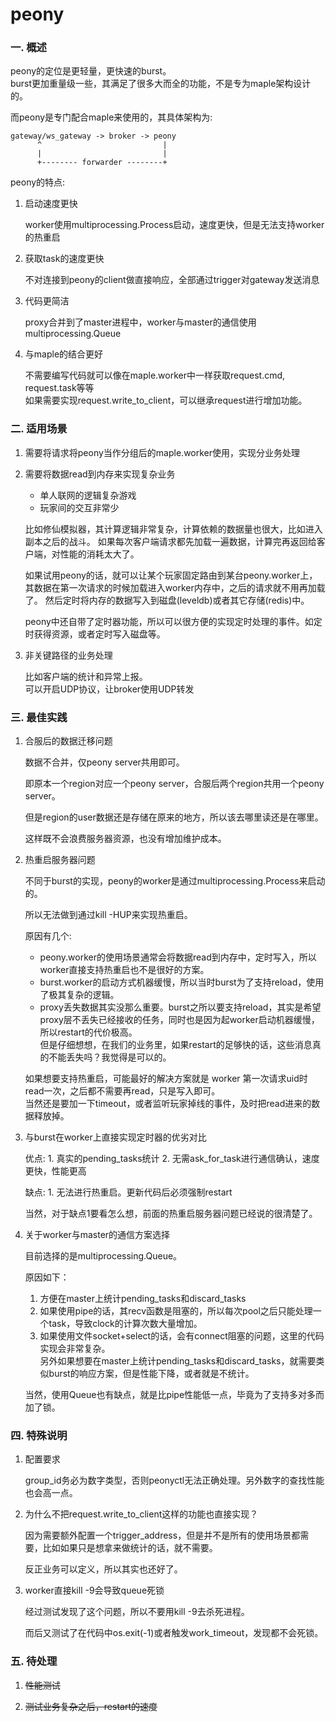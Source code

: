 # peony

### 一. 概述

peony的定位是更轻量，更快速的burst。  
burst更加重量级一些，其满足了很多大而全的功能，不是专为maple架构设计的。

而peony是专门配合maple来使用的，其具体架构为:

    gateway/ws_gateway -> broker -> peony
          ^                           |
          |                           |
          +-------- forwarder --------+


peony的特点:

1. 启动速度更快

    worker使用multiprocessing.Process启动，速度更快，但是无法支持worker的热重启
    
2. 获取task的速度更快

    不对连接到peony的client做直接响应，全部通过trigger对gateway发送消息
    
3. 代码更简洁

    proxy合并到了master进程中，worker与master的通信使用multiprocessing.Queue
    
4. 与maple的结合更好

    不需要编写代码就可以像在maple.worker中一样获取request.cmd, request.task等等  
    如果需要实现request.write_to_client，可以继承request进行增加功能。

### 二. 适用场景

1. 需要将请求将peony当作分组后的maple.worker使用，实现分业务处理

2. 需要将数据read到内存来实现复杂业务

    * 单人联网的逻辑复杂游戏
    * 玩家间的交互非常少

    比如修仙模拟器，其计算逻辑非常复杂，计算依赖的数据量也很大，比如进入副本之后的战斗。
    如果每次客户端请求都先加载一遍数据，计算完再返回给客户端，对性能的消耗太大了。

    如果试用peony的话，就可以让某个玩家固定路由到某台peony.worker上，其数据在第一次请求的时候加载进入worker内存中，之后的请求就不用再加载了。
    然后定时将内存的数据写入到磁盘(leveldb)或者其它存储(redis)中。

    peony中还自带了定时器功能，所以可以很方便的实现定时处理的事件。如定时获得资源，或者定时写入磁盘等。
    
3. 非关键路径的业务处理

    比如客户端的统计和异常上报。  
    可以开启UDP协议，让broker使用UDP转发


### 三. 最佳实践

1. 合服后的数据迁移问题

    数据不合并，仅peony server共用即可。

    即原本一个region对应一个peony server，合服后两个region共用一个peony server。

    但是region的user数据还是存储在原来的地方，所以该去哪里读还是在哪里。

    这样既不会浪费服务器资源，也没有增加维护成本。

2. 热重启服务器问题

    不同于burst的实现，peony的worker是通过multiprocessing.Process来启动的。

    所以无法做到通过kill -HUP来实现热重启。

    原因有几个:

    * peony.worker的使用场景通常会将数据read到内存中，定时写入，所以worker直接支持热重启也不是很好的方案。
    * burst.worker的启动方式机器缓慢，所以当时burst为了支持reload，使用了极其复杂的逻辑。
    * proxy丢失数据其实没那么重要。burst之所以要支持reload，其实是希望proxy层不丢失已经接收的任务，同时也是因为起worker启动机器缓慢，所以restart的代价极高。  
    但是仔细想想，在我们的业务里，如果restart的足够快的话，这些消息真的不能丢失吗？我觉得是可以的。

    如果想要支持热重启，可能最好的解决方案就是 worker 第一次请求uid时read一次，之后都不需要再read，只是写入即可。  
    当然还是要加一下timeout，或者监听玩家掉线的事件，及时把read进来的数据释放掉。

3. 与burst在worker上直接实现定时器的优劣对比

    优点:
        1. 真实的pending_tasks统计
        2. 无需ask_for_task进行通信确认，速度更快，性能更高
        
    缺点:
        1. 无法进行热重启。更新代码后必须强制restart
        
    当然，对于缺点1要看怎么想，前面的热重启服务器问题已经说的很清楚了。

4. 关于worker与master的通信方案选择

    目前选择的是multiprocessing.Queue。

    原因如下：

    1. 方便在master上统计pending_tasks和discard_tasks
    2. 如果使用pipe的话，其recv函数是阻塞的，所以每次pool之后只能处理一个task，导致clock的计算次数大量增加。
    3. 如果使用文件socket+select的话，会有connect阻塞的问题，这里的代码实现会非常复杂。  
    另外如果想要在master上统计pending_tasks和discard_tasks，就需要类似burst的响应方案，但是性能下降，或者就是不统计。

    当然，使用Queue也有缺点，就是比pipe性能低一点，毕竟为了支持多对多而加了锁。
    
    
### 四. 特殊说明

1. 配置要求

    group_id务必为数字类型，否则peonyctl无法正确处理。另外数字的查找性能也会高一点。

2. 为什么不把request.write_to_client这样的功能也直接实现？

    因为需要额外配置一个trigger_address，但是并不是所有的使用场景都需要，比如如果只是想拿来做统计的话，就不需要。

    反正业务可以定义，所以其实也还好了。

3. worker直接kill -9会导致queue死锁

    经过测试发现了这个问题，所以不要用kill -9去杀死进程。

    而后又测试了在代码中os.exit(-1)或者触发work_timeout，发现都不会死锁。


### 五. 待处理

1. <del>性能测试</del>

2. <del>测试业务复杂之后，restart的速度</del>
